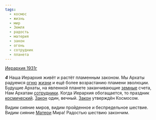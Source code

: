 ```yaml
---
tags:
  - космос
  - жизнь
  - мир
  - Земля
  - радость
  - материя
  - закон
  - огонь
  - сотрудник
  - планета
---
```


[Иерархия 1931г](/agni/1931)

___4___
Наша Иерархия живёт и растёт пламенным законом. Мы Архаты радуемся [огню](/tag/#огонь) [жизни](/tag/#жизнь) и ещё более возрастанию пламени эволюции. Будущие Архаты, на явленной планете заканчивающие [земные](/tag/#Земля) счета, Нам Архатам [сотрудники](/tag/#сотрудник). Когда Иерархия обогащается, то праздник [космический](/tag/#космос). [Закон](/tag/#закон) один, вечный. [Закон](/tag/#закон) утверждён Космосом.   

Видим сияние миров, видим пройденное и беспредельное шествие. Видим сияние [Матери](/tag/#материя) Мира! Радостью шествию закончим.   

